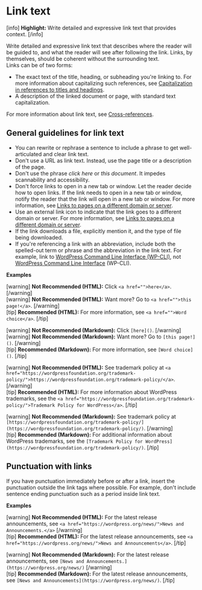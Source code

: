 # Link text

[info] **Highlight:** Write detailed and expressive link text that provides context. [/info]  

Write detailed and expressive link text that describes where the reader will be guided to, and what the reader will see after following the link. Links, by themselves, should be coherent without the surrounding text.  
Links can be of two forms:
- The exact text of the title, heading, or subheading you're linking to. For more information about capitalizing such references, see [Capitalization in references to titles and headings](https://make.wordpress.org/docs/style-guide/language-grammar/capitalization/#capitalization-in-references-to-titles-and-headings).
- A description of the linked document or page, with standard text capitalization.

For more information about link text, see [Cross-references](https://make.wordpress.org/docs/style-guide/linking/cross-references/).

## General guidelines for link text

- You can rewrite or rephrase a sentence to include a phrase to get well-articulated and clear link text.
- Don't use a URL as link text. Instead, use the page title or a description of the page.
- Don't use the phrase *click here* or *this document*. It impedes scannability and accessibility.
- Don't force links to open in a new tab or window. Let the reader decide how to open links. If the link needs to open in a new tab or window, notify the reader that the link will open in a new tab or window. For more information, see [Links to pages on a different domain or server](https://make.wordpress.org/docs/style-guide/linking/cross-references/#links-to-pages-on-a-different-domain-or-server).
- Use an external link icon to indicate that the link goes to a different domain or server. For more information, see [Links to pages on a different domain or server](https://make.wordpress.org/docs/style-guide/linking/cross-references/#links-to-pages-on-a-different-domain-or-server).
- If the link downloads a file, explicitly mention it, and the type of file being downloaded.
- If you're referencing a link with an abbreviation, include both the spelled-out term or phrase and the abbreviation in the link text. For example, link to [WordPress Command Line Interface (WP-CLI)](https://make.wordpress.org/cli/), not [WordPress Command Line Interface](https://make.wordpress.org/cli/) (WP-CLI).

**Examples**  

[warning] **Not Recommended (HTML):** Click `<a href="">here</a>`. [/warning]  
[warning] **Not Recommended (HTML):** Want more? Go to `<a href="">this page!</a>`. [/warning]  
[tip] **Recommended (HTML):** For more information, see `<a href="">Word choice</a>`. [/tip]  

[warning] **Not Recommended (Markdown):** Click `[here]()`. [/warning]  
[warning] **Not Recommended (Markdown):** Want more? Go to `[this page!]()`. [/warning]  
[tip] **Recommended (Markdown):** For more information, see `[Word choice]()`. [/tip]  

[warning] **Not Recommended (HTML):** See trademark policy at `<a href="https://wordpressfoundation.org/trademark-policy/">https://wordpressfoundation.org/trademark-policy/</a>`. [/warning]  
[tip] **Recommended (HTML):** For more information about WordPress trademarks, see the `<a href="https://wordpressfoundation.org/trademark-policy/">Trademark Policy for WordPress</a>`. [/tip]  

[warning] **Not Recommended (Markdown):** See trademark policy at `[https://wordpressfoundation.org/trademark-policy/](https://wordpressfoundation.org/trademark-policy/)`. [/warning]  
[tip] **Recommended (Markdown):** For additional information about WordPress trademarks, see the `[Trademark Policy for WordPress](https://wordpressfoundation.org/trademark-policy/)`. [/tip]  

## Punctuation with links

If you have punctuation immediately before or after a link, insert the punctuation outside the link tags where possible. For example, don't include sentence ending punctuation such as a period inside link text.

**Examples**  

[warning] **Not Recommended (HTML):** For the latest release announcements, see `<a href="https://wordpress.org/news/">News and Announcements.</a>` [/warning]  
[tip] **Recommended (HTML):** For the latest release announcements, see `<a href="https://wordpress.org/news/">News and Announcements</a>`. [/tip]  

[warning] **Not Recommended (Markdown):** For the latest release announcements, see `[News and Announcements.](https://wordpress.org/news/)` [/warning]  
[tip] **Recommended (Markdown):** For the latest release announcements, see `[News and Announcements](https://wordpress.org/news/)`. [/tip]  
